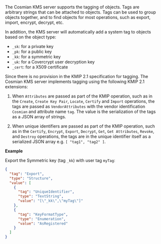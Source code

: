 The Cosmian KMS server supports the tagging of objects. Tags are arbitrary strings that can be attached to objects.
Tags can be used to group objects together, and to find objects for most operations, such as export, import, encrypt, decrypt, etc.

In addition, the KMS server will automatically add a system tag to objects based on the object type:

- `_sk`: for a private key
- `_pk`: for a public key
- `_kk`: for a symmetric key
- `_uk`: for a Covercrypt user decryption key
- `_cert`: for a X509 certificate

Since there is no provision in the KMIP 2.1 specification for tagging. The Cosmian KMS server implements tagging using the following KMIP 2.1 extensions:

1. When `Attributes` are passed as part of the KMIP operation, such as in the `Create`, `Create Key Pair`, `Locate`, `Certify` and `Import` operations,
the tags are passed as `VendorAttributes` with the vendor identification `Cosmian` and attribute name `tag`.
The value is the serialization of the tags as a JSON array of strings.

2. When unique identifiers are passed as part of the KMIP operation, such as in the `Certify`, `Encrypt`, `Export`, `Decrypt`, `Get`, `Get Attributes`, `Revoke`, and `Destroy` operations,
the tags are in the unique identifier itself as a serialized JSON array e.g. `[ "tag1", "tag2" ]`.

**Example**

Export the Symmetric key (tag `_kk`) with user tag `myTag`:

```json
{
  "tag": "Export",
  "type": "Structure",
  "value": [
    {
      "tag": "UniqueIdentifier",
      "type": "TextString",
      "value": "[\"_kk\",\"myTag\"]"
    },
    {
      "tag": "KeyFormatType",
      "type": "Enumeration",
      "value": "AsRegistered"
    }
  ]
}
```

